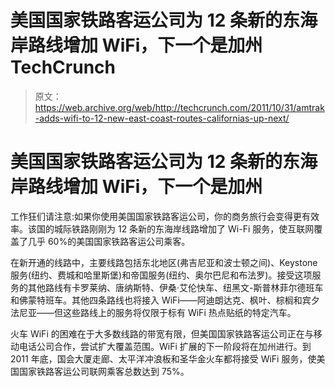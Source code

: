 # 美国国家铁路客运公司为 12 条新的东海岸路线增加 WiFi，下一个是加州 TechCrunch

> 原文：<https://web.archive.org/web/http://techcrunch.com/2011/10/31/amtrak-adds-wifi-to-12-new-east-coast-routes-californias-up-next/>

# 美国国家铁路客运公司为 12 条新的东海岸路线增加 WiFi，下一个是加州

工作狂们请注意:如果你使用美国国家铁路客运公司，你的商务旅行会变得更有效率。该国的城际铁路刚刚为 12 条新的东海岸线路增加了 Wi-Fi 服务，使互联网覆盖了几乎 60%的美国国家铁路客运公司乘客。

在新开通的线路中，主要线路包括东北地区(弗吉尼亚和波士顿之间)、Keystone 服务(纽约、费城和哈里斯堡)和帝国服务(纽约、奥尔巴尼和布法罗)。接受这项服务的其他路线有卡罗莱纳、唐纳斯特、伊桑·艾伦快车、纽黑文-斯普林菲尔德班车和佛蒙特班车。其他四条路线也将接入 WiFi——阿迪朗达克、枫叶、棕榈和宾夕法尼亚——但这些路线上的服务将仅限于标有 WiFi 热点贴纸的特定汽车。

火车 WiFi 的困难在于大多数线路的带宽有限，但美国国家铁路客运公司正在与移动电话公司合作，尝试扩大覆盖范围。WiFi 扩展的下一阶段将在加州进行。到 2011 年底，国会大厦走廊、太平洋冲浪板和圣华金火车都将接受 WiFi 服务，使美国国家铁路客运公司联网乘客总数达到 75%。